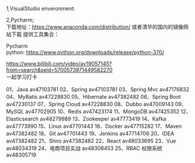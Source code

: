 1,VisualStudio  enveronment:   


2,Pycharm;   
下载地址：https://www.anaconda.com/distribution/   或者清华的国内的镜像网站下载 提供工具集合：

Pycharm    
python:  https://www.python.org/downloads/release/python-370/   

https://www.bilibili.com/video/av19057145?from=search&seid=5700573971449582270    
一起学习打卡

01、Java av47103781
02、Spring av47103781
03、Spring Mvc av47176832
04、MyBatis av47228830
05、Hibernate av47382482
06、Spring Boot av47230137
07、Spring Cloud av47228830
08、Dubbo av47009143
09、MySQL av47702905
10、Redis av47423174
11、MongoDB av47425352
12、Elasticsearch av48279989
13、Zookeeper av47773419
14、Kafka av47773990
15、Linux av47701443
16、Docker av47715282
17、Maven av47382482
18、Git av47701443
19、Jenkins av47714706
20、IDEA av47382482
21、Shiro av47382482
22、React av48033695
23、Vue av48034319
24、电商项目实战 av48308453
25、RBAC 权限系统 av48305719


